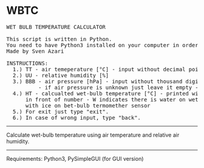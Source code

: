 # WBTC
<pre>
WET BULB TEMPERATURE CALCULATOR

This script is written in Python.
You need to have Python3 installed on your computer in order to use this script.
Made by Sven Azari

INSTRUCTIONS:
  1.) TT - air temeperature [°C] - input without decimal point (e.g. 21.8 = 218)
  2.) UU - relative humidity [%]
  3.) BBB - air pressure [hPa] - input without thousand digit and decimal point (e.g 1013.3 = 133 and 995.2 = 9952)
          - if air pressure is unknown just leave it empty - in that case, script will use mean atmospheric pressure at sea level
  4.) HT - calcualted wet-bulb temperature [°C] - printed without decimal point - if calculated value is negative, instead of - sign, there will be W or
      in front of number - W indicates there is water on wet-bulb termomether sensor and I indicates there is ice - value in [] is for wet-bulb temperature
      with ice on bet-bulb termomether sensor
  5.) For exit just type "exit".
  6.) In case of wrong input, type "back".
</pre>
***
Calculate wet-bulb temperature using air temperature and relative air humidity.
***
Requirements: Python3, PySimpleGUI (for GUI version)
